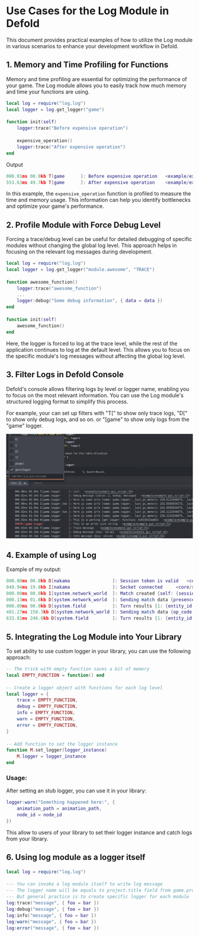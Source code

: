 # Use Cases for the Log Module in Defold

This document provides practical examples of how to utilize the Log module in various scenarios to enhance your development workflow in Defold.

## 1. Memory and Time Profiling for Functions

Memory and time profiling are essential for optimizing the performance of your game. The Log module allows you to easily track how much memory and time your functions are using.

```lua
local log = require("log.log")
local logger = log.get_logger("game")

function init(self)
    logger:trace("Before expensive operation")

    expensive_operation()
    logger:trace("After expensive operation")
end
```

Output

```lua
000.01ms 00.0kb T[game      ]: Before expensive operation  	<example/example.gui_script:48>
553.63ms 49.7kb T[game      ]: After expensive operation  	<example/example.gui_script:50>
```

In this example, the `expensive_operation` function is profiled to measure the time and memory usage. This information can help you identify bottlenecks and optimize your game's performance.


## 2. Profile Module with Force Debug Level

Forcing a trace/debug level can be useful for detailed debugging of specific modules without changing the global log level. This approach helps in focusing on the relevant log messages during development.

```lua
local log = require("log.log")
local logger = log.get_logger("module.awesome", "TRACE")

function awesome_function()
    logger:trace("awesome_function")
    ...
    logger:debug("Some debug information", { data = data })
end

function init(self)
    awesome_function()
end
```

Here, the logger is forced to log at the trace level, while the rest of the application continues to log at the default level. This allows you to focus on the specific module's log messages without affecting the global log level.


## 3. Filter Logs in Defold Console

Defold's console allows filtering logs by level or logger name, enabling you to focus on the most relevant information. You can use the Log module's structured logging format to simplify this process.

For example, your can set up filters with "T[" to show only trace logs, "D[" to show only debug logs, and so on. or "[game" to show only logs from the "game" logger.

![](media/filter_logs.png)


## 4. Example of using Log

Example of my output:
```lua
000.00ms 00.0kb D[nakama                ]: Session token is valid  	<core/system/nakama/nakama_core.lua:201>
049.94ms 19.8kb I[nakama                ]: Socket connected  	<core/system/nakama/nakama_core.lua:216>
000.00ms 00.0kb I[system.network_world  ]: Match created {self: {session_id: 8191398c-ce94-11ee-848c-3ec1ae061c27, user_id: 2248dc6f-1b74-4e1c-9a6e-666884544442, username: 3a882750-5b61-439c-c392-ca665dd6803d}, size: 1, match_id: 87bc296a-7477-5754-8a0a-40418ac58da3.} 	<core/system/network_world.lua:138>
000.13ms 01.8kb D[system.network_world  ]: Sending match data {presences: {1: {... #0}}, op_code: 2, data: {"world_id":"level1"}} 	<core/system/network_world.lua:100>
000.00ms 00.0kb D[system.field          ]: Turn results {1: {entity_id: player, data: {... #0}, action: movement}} 	<core/system/field.lua:109>
401.27ms 158.3kb D[system.network_world ]: Sending match data {op_code: 3, data: [{"entity_id":"player","data":{"distance":1,"side":"left"},"action":"movement"}]} 	<core/system/network_world.lua:100>
633.81ms 246.6kb D[system.field         ]: Turn results {1: {entity_id: player, data: {... #0}, action: movement}} 	<core/system/field.lua:109>
```


## 5. Integrating the Log Module into Your Library

To set ability to use custom logger in your library, you can use the following approach:

```lua
-- The trick with empty function saves a bit of memory
local EMPTY_FUNCTION = function() end

-- Create a logger object with functions for each log level
local logger = {
    trace = EMPTY_FUNCTION,
    debug = EMPTY_FUNCTION,
    info = EMPTY_FUNCTION,
    warn = EMPTY_FUNCTION,
    error = EMPTY_FUNCTION,
}

-- Add function to set the logger instance
function M.set_logger(logger_instance)
    M.logger = logger_instance
end
```

### Usage:

After setting an stub logger, you can use it in your library:

```lua
logger:warn("Something happened here:", {
    animation_path = animation_path,
    node_id = node_id
})
```

This allow to users of your library to set their logger instance and catch logs from your library.


## 6. Using log module as a logger itself

```lua
local log = require("log.log")

--- You can invoke a log module itself to write log message
--- The logger name will be equals to project.title field from game.project
--- But general practice is to create specific logger for each module
log:trace("message", { foo = bar })
log:debug("message", { foo = bar })
log:info("message", { foo = bar })
log:warn("message", { foo = bar })
log:error("message", { foo = bar })
```